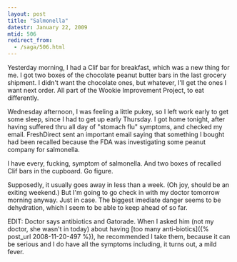 ```yaml
---
layout: post
title: "Salmonella"
datestr: January 22, 2009
mtid: 506
redirect_from:
  - /saga/506.html
---
```


Yesterday morning, I had a Clif bar for breakfast, which was a new thing for me.  I got two boxes of the chocolate peanut butter bars in the last grocery shipment.  I didn't want the chocolate ones, but whatever, I'll get the ones I want next order.  All part of the Wookie Improvement Project, to eat differently.

Wednesday afternoon, I was feeling a little pukey, so I left work early to get some sleep, since I had to get up early Thursday.  I got home tonight, after having suffered thru all day of "stomach flu" symptoms, and checked my email.  FreshDirect sent an important email saying that something I bought had been recalled because the FDA was investigating some peanut company for salmonella.

I have every, fucking, symptom of salmonella.  And two boxes of recalled Clif bars in the cupboard.  Go figure.

Supposedly, it usually goes away in less than a week.  (Oh joy, should be an exiting weekend.)  But I'm going to go check in with my doctor tomorrow morning anyway.  Just in case.  The biggest imediate danger seems to be dehydration, which I seem to be able to keep ahead of so far.

EDIT: Doctor says antibiotics and Gatorade.  When I asked him (not my doctor, she wasn't in today) about having [too many anti-biotics]({% post_url 2008-11-20-497 %}), he recommended I take them, because it can be serious and I do have all the symptoms including, it turns out, a mild fever.

